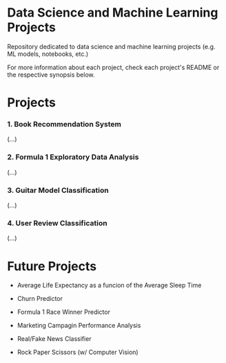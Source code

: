 # Data Science and Machine Learning Projects

Repository dedicated to data science and machine learning projects (e.g. ML models, notebooks, etc.)

For more information about each project, check each project's README or the respective synopsis below.

# Projects

### 1. Book Recommendation System

(...)

### 2. Formula 1 Exploratory Data Analysis

(...)

### 3. Guitar Model Classification

(...)

### 4. User Review Classification

(...)

# Future Projects

- Average Life Expectancy as a funcion of the Average Sleep Time

* Churn Predictor

- Formula 1 Race Winner Predictor

* Marketing Campagin Performance Analysis

- Real/Fake News Classifier

* Rock Paper Scissors (w/ Computer Vision)
